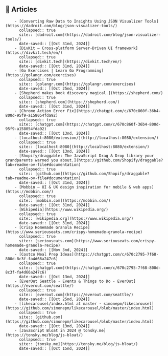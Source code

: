 ## 🔖 Articles
        - [Converting Raw Data to Insights Using JSON Visualizer Tools](https://dadroit.com/blog/json-visualizer-tools/)
          collapsed:: true
          site:: [dadroit.com](https://dadroit.com/blog/json-visualizer-tools/)
          date-saved:: [[Oct 31nd, 2024]]
        - [DivKit — Cross-platform Server-Driven UI framework](https://divkit.tech/en/)
          collapsed:: true
          site:: [divkit.tech](https://divkit.tech/en/)
          date-saved:: [[Oct 31nd, 2024]]
        - [Go Exercises | Learn Go Programming](https://golangr.com/exercises)
          collapsed:: true
          site:: [golangr.com](https://golangr.com/exercises)
          date-saved:: [[Oct 25nd, 2024]]
        - [Shepherd makes book discovery magical.](https://shepherd.com/)
          collapsed:: true
          site:: [shepherd.com](https://shepherd.com/)
          date-saved:: [[Oct 31nd, 2024]]
        - [Chrome Action Error Fix](https://chatgpt.com/c/670c860f-36b4-800d-95f9-a158054fda92)
          collapsed:: true
          site:: [chatgpt.com](https://chatgpt.com/c/670c860f-36b4-800d-95f9-a158054fda92)
          date-saved:: [[Oct 13nd, 2024]]
        - [localhost:8080/extension/](http://localhost:8080/extension/)
          collapsed:: true
          site:: [localhost:8080](http://localhost:8080/extension/)
          date-saved:: [[Oct 13nd, 2024]]
        - [Shopify/draggable: The JavaScript Drag & Drop library your grandparents warned you about.](https://github.com/Shopify/draggable?tab=readme-ov-file#documentation)
          collapsed:: true
          site:: [github.com](https://github.com/Shopify/draggable?tab=readme-ov-file#documentation)
          date-saved:: [[Oct 31nd, 2024]]
        - [Mobbin — UI & UX design inspiration for mobile & web apps](https://mobbin.com/)
          collapsed:: true
          site:: [mobbin.com](https://mobbin.com/)
          date-saved:: [[Oct 31nd, 2024]]
        - [Wikipedia](https://www.wikipedia.org/)
          collapsed:: true
          site:: [wikipedia.org](https://www.wikipedia.org/)
          date-saved:: [[Oct 31nd, 2024]]
        - [Crisp Homemade Granola Recipe](https://www.seriouseats.com/crispy-homemade-granola-recipe)
          collapsed:: true
          site:: [seriouseats.com](https://www.seriouseats.com/crispy-homemade-granola-recipe)
          date-saved:: [[Nov 3nd, 2024]]
        - [Costco Meal Prep Ideas](https://chatgpt.com/c/670c2795-7f68-800d-8c3f-fa4d66a247c6)
          collapsed:: true
          site:: [chatgpt.com](https://chatgpt.com/c/670c2795-7f68-800d-8c3f-fa4d66a247c6)
          date-saved:: [[Oct 13nd, 2024]]
        - [EverOut Seattle - Events & Things to Do - EverOut](https://everout.com/seattle/)
          collapsed:: true
          site:: [everout.com](https://everout.com/seattle/)
          date-saved:: [[Oct 25nd, 2024]]
        - [likecarousel/index.html at master · simonepm/likecarousel](https://github.com/simonepm/likecarousel/blob/master/index.html)
          collapsed:: true
          site:: [github.com](https://github.com/simonepm/likecarousel/blob/master/index.html)
          date-saved:: [[Oct 13nd, 2024]]
        - [JavaScript Bloat in 2024 @ tonsky.me](https://tonsky.me/blog/js-bloat/)
          collapsed:: true
          site:: [tonsky.me](https://tonsky.me/blog/js-bloat/)
          date-saved:: [[Oct 15nd, 2024]]
